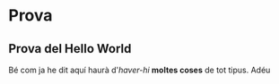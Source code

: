 # Prova
## Prova del Hello World
Bé com ja he dit aquí haurà d'*haver-hi* **moltes coses** de tot tipus.
Adéu
